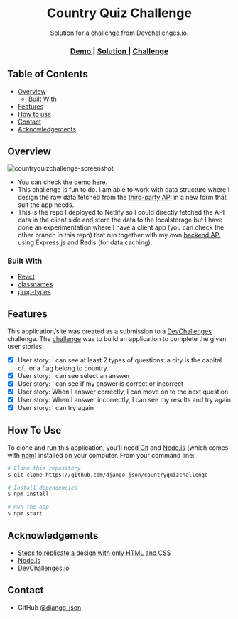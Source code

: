 <!-- Please update value in the {}  -->

<h1 align="center">Country Quiz Challenge</h1>

<div align="center">
   Solution for a challenge from  <a href="http://devchallenges.io" target="_blank">Devchallenges.io</a>.
</div>

<div align="center">
  <h3>
    <a href="https://countryquizchallenge.netlify.app">
      Demo
    </a>
    <span> | </span>
    <a href="https://github.com/django-json/countryquizchallenge">
      Solution
    </a>
    <span> | </span>
    <a href="https://devchallenges.io/challenges/Bu3G2irnaXmfwQ8sZkw8">
      Challenge
    </a>
  </h3>
</div>

<!-- TABLE OF CONTENTS -->

## Table of Contents

- [Overview](#overview)
  - [Built With](#built-with)
- [Features](#features)
- [How to use](#how-to-use)
- [Contact](#contact)
- [Acknowledgements](#acknowledgements)

<!-- OVERVIEW -->

## Overview

![countryquizchallenge-screenshot](https://user-images.githubusercontent.com/44185999/134131230-02225885-389a-4db5-8369-5bd12e9c976f.png)

- You can check the demo [here](https://countryquizchallenge.netlify.app).
- This challenge is fun to do. I am able to work with data structure where I design the raw data fetched from the [third-party API](https://restcountries.eu/) in a new form that suit the app needs.
- This is the repo I deployed to Netlify so I could directly fetched the API data in the client side and store the data to the localstorage but I have done an experimentation where I have a client app (you can check the other branch in this repo) that run together with my own [backend API](https://github.com/django-json/countryquizchallenge-api) using Express.js and Redis (for data caching).

### Built With

<!-- This section should list any major frameworks that you built your project using. Here are a few examples.-->

- [React](https://reactjs.org/)
- [classnames](https://www.npmjs.com/package/classnames)
- [prop-types](https://www.npmjs.com/package/prop-types)

## Features

<!-- List the features of your application or follow the template. Don't share the figma file here :) -->

This application/site was created as a submission to a [DevChallenges](https://devchallenges.io/challenges) challenge. The [challenge](https://devchallenges.io/challenges/Bu3G2irnaXmfwQ8sZkw8) was to build an application to complete the given user stories:

- [x] User story: I can see at least 2 types of questions: a city is the capital of.. or a flag belong to country..
- [x] User story: I can see select an answer
- [x] User story: I can see if my answer is correct or incorrect
- [x] User story: When I answer correctly, I can move on to the next question
- [x] User story: When I answer incorrectly, I can see my results and try again
- [x] User story: I can try again

## How To Use

<!-- Example: -->

To clone and run this application, you'll need [Git](https://git-scm.com) and [Node.js](https://nodejs.org/en/download/) (which comes with [npm](http://npmjs.com)) installed on your computer. From your command line:

```bash
# Clone this repository
$ git clone https://github.com/django-json/countryquizchallenge

# Install dependencies
$ npm install

# Run the app
$ npm start
```

## Acknowledgements

<!-- This section should list any articles or add-ons/plugins that helps you to complete the project. This is optional but it will help you in the future. For example: -->

- [Steps to replicate a design with only HTML and CSS](https://devchallenges-blogs.web.app/how-to-replicate-design/)
- [Node.js](https://nodejs.org/)
- [DevChallenges.io](https://devchallenges.io)

## Contact

- GitHub [@django-json](https://github.com/django-json)
